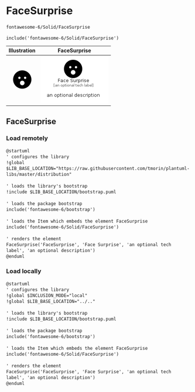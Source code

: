 # FaceSurprise


```text
fontawesome-6/Solid/FaceSurprise
```

```text
include('fontawesome-6/Solid/FaceSurprise')
```



| Illustration | FaceSurprise |
| :---: | :---: |
| ![illustration for Illustration](../../fontawesome-6/Solid/FaceSurprise.png) | ![illustration for FaceSurprise](../../fontawesome-6/Solid/FaceSurprise.Local.png) |




## FaceSurprise

### Load remotely
```plantuml
@startuml
' configures the library
!global $LIB_BASE_LOCATION="https://raw.githubusercontent.com/tmorin/plantuml-libs/master/distribution"

' loads the library's bootstrap
!include $LIB_BASE_LOCATION/bootstrap.puml

' loads the package bootstrap
include('fontawesome-6/bootstrap')

' loads the Item which embeds the element FaceSurprise
include('fontawesome-6/Solid/FaceSurprise')

' renders the element
FaceSurprise('FaceSurprise', 'Face Surprise', 'an optional tech label', 'an optional description')
@enduml
```

### Load locally
```plantuml
@startuml
' configures the library
!global $INCLUSION_MODE="local"
!global $LIB_BASE_LOCATION="../.."

' loads the library's bootstrap
!include $LIB_BASE_LOCATION/bootstrap.puml

' loads the package bootstrap
include('fontawesome-6/bootstrap')

' loads the Item which embeds the element FaceSurprise
include('fontawesome-6/Solid/FaceSurprise')

' renders the element
FaceSurprise('FaceSurprise', 'Face Surprise', 'an optional tech label', 'an optional description')
@enduml
```

